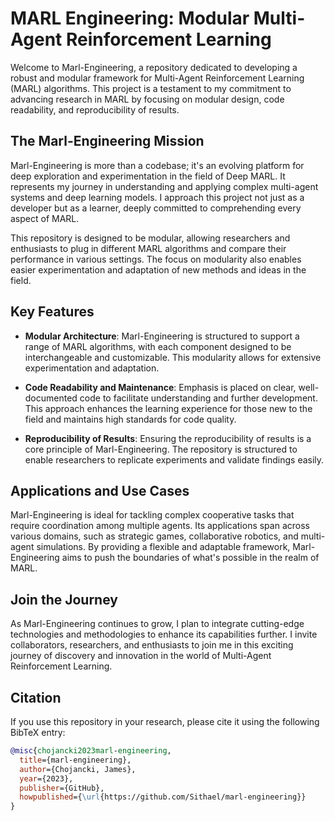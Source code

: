 # MARL Engineering: Modular Multi-Agent Reinforcement Learning

Welcome to Marl-Engineering, a repository dedicated to developing a robust and modular framework for Multi-Agent Reinforcement Learning (MARL) algorithms. This project is a testament to my commitment to advancing research in MARL by focusing on modular design, code readability, and reproducibility of results.

## The Marl-Engineering Mission

Marl-Engineering is more than a codebase; it's an evolving platform for deep exploration and experimentation in the field of Deep MARL. It represents my journey in understanding and applying complex multi-agent systems and deep learning models. I approach this project not just as a developer but as a learner, deeply committed to comprehending every aspect of MARL.

This repository is designed to be modular, allowing researchers and enthusiasts to plug in different MARL algorithms and compare their performance in various settings. The focus on modularity also enables easier experimentation and adaptation of new methods and ideas in the field.

## Key Features

- **Modular Architecture**: Marl-Engineering is structured to support a range of MARL algorithms, with each component designed to be interchangeable and customizable. This modularity allows for extensive experimentation and adaptation.

- **Code Readability and Maintenance**: Emphasis is placed on clear, well-documented code to facilitate understanding and further development. This approach enhances the learning experience for those new to the field and maintains high standards for code quality.

- **Reproducibility of Results**: Ensuring the reproducibility of results is a core principle of Marl-Engineering. The repository is structured to enable researchers to replicate experiments and validate findings easily.

## Applications and Use Cases

Marl-Engineering is ideal for tackling complex cooperative tasks that require coordination among multiple agents. Its applications span across various domains, such as strategic games, collaborative robotics, and multi-agent simulations. By providing a flexible and adaptable framework, Marl-Engineering aims to push the boundaries of what's possible in the realm of MARL.

## Join the Journey

As Marl-Engineering continues to grow, I plan to integrate cutting-edge technologies and methodologies to enhance its capabilities further. I invite collaborators, researchers, and enthusiasts to join me in this exciting journey of discovery and innovation in the world of Multi-Agent Reinforcement Learning.

## Citation

If you use this repository in your research, please cite it using the following BibTeX entry:

```bibtex
@misc{chojancki2023marl-engineering,
  title={marl-engineering},
  author={Chojancki, James},
  year={2023},
  publisher={GitHub},
  howpublished={\url{https://github.com/Sithael/marl-engineering}}
}
